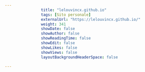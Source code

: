 ```yaml
---
                title: "lelouvincx.github.io"
                tags: [Sito personale]
                externalUrl: "https://lelouvincx.github.io/"
                weight: 341
                showDate: false
                showAuthor: false
                showReadingTime: false
                showEdit: false
                showLikes: false
                showViews: false
                layoutBackgroundHeaderSpace: false
                
---
```


